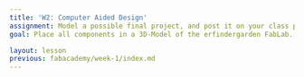 ```yaml
---
title: 'W2: Computer Aided Design'
assignment: Model a possible final project, and post it on your class page
goal: Place all components in a 3D-Model of the erfindergarden FabLab. A tool to calculate the total length of the wiring would be cool…

layout: lesson
previous: fabacademy/week-1/index.md
---
```


